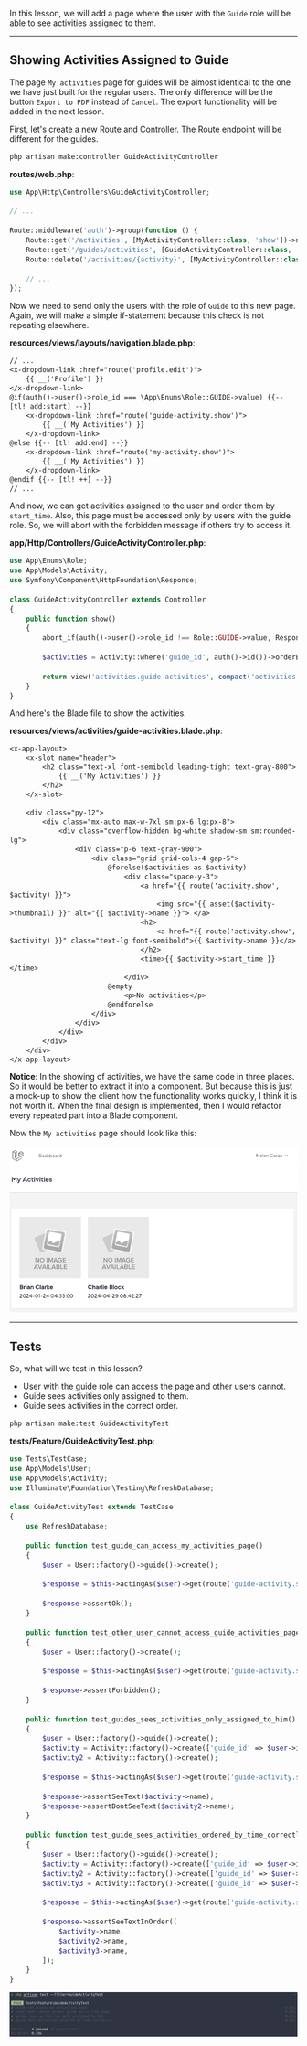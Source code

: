 In this lesson, we will add a page where the user with the `Guide` role will be able to see activities assigned to them.

---

## Showing Activities Assigned to Guide

The page `My activities` page for guides will be almost identical to the one we have just built for the regular users. The only difference will be the button `Export to PDF` instead of `Cancel`. The export functionality will be added in the next lesson. 

First, let's create a new Route and Controller. The Route endpoint will be different for the guides.

```sh
php artisan make:controller GuideActivityController
```

**routes/web.php**:
```php
use App\Http\Controllers\GuideActivityController;

// ...

Route::middleware('auth')->group(function () {
    Route::get('/activities', [MyActivityController::class, 'show'])->name('my-activity.show');
    Route::get('/guides/activities', [GuideActivityController::class, 'show'])->name('guide-activity.show'); // [tl! ++]
    Route::delete('/activities/{activity}', [MyActivityController::class, 'destroy'])->name('my-activity.destroy');

    // ...
});
```

Now we need to send only the users with the role of `Guide` to this new page. Again, we will make a simple if-statement because this check is not repeating elsewhere.

**resources/views/layouts/navigation.blade.php**:
```blade
// ...
<x-dropdown-link :href="route('profile.edit')">
    {{ __('Profile') }}
</x-dropdown-link>
@if(auth()->user()->role_id === \App\Enums\Role::GUIDE->value) {{-- [tl! add:start] --}}
    <x-dropdown-link :href="route('guide-activity.show')">
        {{ __('My Activities') }}
    </x-dropdown-link>
@else {{-- [tl! add:end] --}}
    <x-dropdown-link :href="route('my-activity.show')">
        {{ __('My Activities') }}
    </x-dropdown-link>
@endif {{-- [tl! ++] --}}
// ...
```

And now, we can get activities assigned to the user and order them by `start_time`. Also, this page must be accessed only by users with the guide role. So, we will abort with the forbidden message if others try to access it.

**app/Http/Controllers/GuideActivityController.php**:
```php
use App\Enums\Role;
use App\Models\Activity;
use Symfony\Component\HttpFoundation\Response;

class GuideActivityController extends Controller
{
    public function show()
    {
        abort_if(auth()->user()->role_id !== Role::GUIDE->value, Response::HTTP_FORBIDDEN);

        $activities = Activity::where('guide_id', auth()->id())->orderBy('start_time')->get();

        return view('activities.guide-activities', compact('activities'));
    }
}
```

And here's the Blade file to show the activities.

**resources/views/activities/guide-activities.blade.php**:
```blade
<x-app-layout>
    <x-slot name="header">
        <h2 class="text-xl font-semibold leading-tight text-gray-800">
            {{ __('My Activities') }}
        </h2>
    </x-slot>

    <div class="py-12">
        <div class="mx-auto max-w-7xl sm:px-6 lg:px-8">
            <div class="overflow-hidden bg-white shadow-sm sm:rounded-lg">
                <div class="p-6 text-gray-900">
                    <div class="grid grid-cols-4 gap-5">
                        @forelse($activities as $activity)
                            <div class="space-y-3">
                                <a href="{{ route('activity.show', $activity) }}">
                                    <img src="{{ asset($activity->thumbnail) }}" alt="{{ $activity->name }}"> </a>
                                <h2>
                                    <a href="{{ route('activity.show', $activity) }}" class="text-lg font-semibold">{{ $activity->name }}</a>
                                </h2>
                                <time>{{ $activity->start_time }}</time>
                            </div>
                        @empty
                            <p>No activities</p>
                        @endforelse
                    </div>
                </div>
            </div>
        </div>
    </div>
</x-app-layout>
```

**Notice**: In the showing of activities, we have the same code in three places. So it would be better to extract it into a component. But because this is just a mock-up to show the client how the functionality works quickly, I think it is not worth it. When the final design is implemented, then I would refactor every repeated part into a Blade component.

Now the `My activities` page should look like this:

![](images/guide-activities.png)

---

## Tests

So, what will we test in this lesson?

- User with the guide role can access the page and other users cannot.
- Guide sees activities only assigned to them.
- Guide sees activities in the correct order.

```sh
php artisan make:test GuideActivityTest
```

**tests/Feature/GuideActivityTest.php**:
```php
use Tests\TestCase;
use App\Models\User;
use App\Models\Activity;
use Illuminate\Foundation\Testing\RefreshDatabase;

class GuideActivityTest extends TestCase
{
    use RefreshDatabase;

    public function test_guide_can_access_my_activities_page()
    {
        $user = User::factory()->guide()->create();

        $response = $this->actingAs($user)->get(route('guide-activity.show'));

        $response->assertOk();
    }

    public function test_other_user_cannot_access_guide_activities_page()
    {
        $user = User::factory()->create();

        $response = $this->actingAs($user)->get(route('guide-activity.show'));

        $response->assertForbidden();
    }

    public function test_guides_sees_activities_only_assigned_to_him()
    {
        $user = User::factory()->guide()->create();
        $activity = Activity::factory()->create(['guide_id' => $user->id]);
        $activity2 = Activity::factory()->create();

        $response = $this->actingAs($user)->get(route('guide-activity.show'));

        $response->assertSeeText($activity->name);
        $response->assertDontSeeText($activity2->name);
    }

    public function test_guide_sees_activities_ordered_by_time_correctly()
    {
        $user = User::factory()->guide()->create();
        $activity = Activity::factory()->create(['guide_id' => $user->id, 'start_time' => now()->addWeek()]);
        $activity2 = Activity::factory()->create(['guide_id' => $user->id, 'start_time' => now()->addMonth()]);
        $activity3 = Activity::factory()->create(['guide_id' => $user->id, 'start_time' => now()->addMonths(2)]);

        $response = $this->actingAs($user)->get(route('guide-activity.show'));

        $response->assertSeeTextInOrder([
            $activity->name,
            $activity2->name,
            $activity3->name,
        ]);
    }
}
```

![](images/guide-activities-tests.png)
